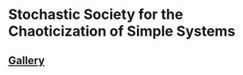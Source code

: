 # Stochastic Society for the Chaoticization of Simple Systems

## [Gallery](https://github.com/chaotic-society/chaotic-society.github.io/blob/main/GALLERY.md)
